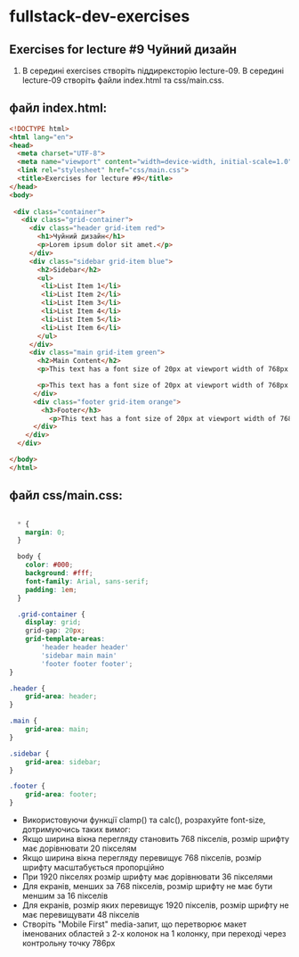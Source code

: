 # fullstack-dev-exercises

## Exercises for lecture #9 Чуйний дизайн

1. В середині exercises створіть піддирексторію lecture-09. В середині lecture-09 створіть файли index.html та css/main.css. 

## файл index.html:

```html
<!DOCTYPE html>
<html lang="en">
<head>
  <meta charset="UTF-8">
  <meta name="viewport" content="width=device-width, initial-scale=1.0">
  <link rel="stylesheet" href="css/main.css">
  <title>Exercises for lecture #9</title>
</head>
<body>
  
 <div class="container">
   <div class="grid-container">
     <div class="header grid-item red">
       <h1>Чуйний дизайн</h1>
       <p>Lorem ipsum dolor sit amet.</p>
     </div>
     <div class="sidebar grid-item blue">
       <h2>Sidebar</h2>
       <ul>
        <li>List Item 1</li>
        <li>List Item 2</li>
        <li>List Item 3</li>
        <li>List Item 4</li>
        <li>List Item 5</li>
        <li>List Item 6</li>
       </ul>
     </div>
     <div class="main grid-item green">
       <h2>Main Content</h2>
       <p>This text has a font size of 20px at viewport width of 768px and font size of 36px when viewport width is 1920px. But if the viewport width is less than 768px, the font-size won't get lower than 16px and if the viewport width is more than 1920px font size will stop scaling at 48px. </p>

       <p>This text has a font size of 20px at viewport width of 768px and font size of 36px when viewport width is 1920px. But if the viewport width is less than 768px, the font-size won't get lower than 16px and if the viewport width is more than 1920px font size will stop scaling at 48px. </p>
      </div>
      <div class="footer grid-item orange">
        <h3>Footer</h3>
          <p>This text has a font size of 20px at viewport width of 768px and font size of 36px when viewport width is 1920px. But if the viewport width is less than 768px, the font-size won't get lower than 16px and if the viewport width is more than 1920px font size will stop scaling at 48px. </p>
      </div>
    </div>
  </div>

</body>
</html>

```

## файл css/main.css:

```css

  * {
    margin: 0;
  }

  body {
    color: #000;
    background: #fff;
    font-family: Arial, sans-serif;
    padding: 1em;
  }

  .grid-container {
    display: grid;
    grid-gap: 20px;
    grid-template-areas:
        'header header header'
        'sidebar main main'
        'footer footer footer';
}

.header {
    grid-area: header;
}

.main {
    grid-area: main;
}

.sidebar {
    grid-area: sidebar;
}

.footer {
    grid-area: footer;
}

```

  - Використовуючи функції clamp() та calc(), розрахуйте font-size, дотримуючись таких вимог:
  - Якщо ширина вікна перегляду становить 768 пікселів, розмір шрифту має дорівнювати 20 пікселям
  - Якщо ширина вікна перегляду перевищує 768 пікселів, розмір шрифту масштабується пропорційно
  - При 1920 пікселях розмір шрифту має дорівнювати 36 пікселями
  - Для екранів, менших за 768 пікселів, розмір шрифту не має бути меншим за 16 пікселів
  - Для екранів, розмір яких перевищує 1920 пікселів, розмір шрифту не має перевищувати 48 пікселів
  - Створіть "Mobile First" media-запит, що перетворює макет іменованих областей з 2-х колонок на 1 колонку, при переході через контрольну точку 786px
